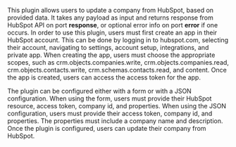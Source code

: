This plugin allows users to update a company from HubSpot, based on provided data. It takes any payload as input and returns response from HubSpot API on port **response**, or optional error info on port **error** if one occurs. In order to use this plugin, users must first create an app in their HubSpot account. This can be done by logging in to hubspot.com, selecting their account, navigating to settings, account setup, integrations, and private app. When creating the app, users must choose the appropriate scopes, such as crm.objects.companies.write, crm.objects.companies.read, crm.objects.contacts.write, crm.schemas.contacts.read, and content. Once the app is created, users can access the access token for the app. 

The plugin can be configured either with a form or with a JSON configuration. When using the form, users must provide their HubSpot resource, access token, company id, and properties. When using the JSON configuration, users must provide their access token, company id, and properties. The properties must include a company name and description. Once the plugin is configured, users can update their company from HubSpot.

